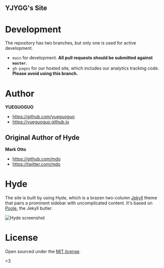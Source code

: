 YJYGG's Site
---

# Development

The repository has two branches, but only one is used for active development.

- `main` for development.  **All pull requests should be submitted against `master`.**
- `gh-pages` for our hosted site, which includes our analytics tracking code. **Please avoid using this branch.**

# Author

**YUEGUOGUO**
- <https://github.com/yueguoguo>
- <https://yueguoguo.github.io>

## Original Author of Hyde

**Mark Otto**
- <https://github.com/mdo>
- <https://twitter.com/mdo>

# Hyde

The site is built by using Hyde, which is a brazen two-column [Jekyll](http://jekyllrb.com) theme that pairs a prominent sidebar with uncomplicated content. It's based on [Poole](http://getpoole.com), the Jekyll butler.

![Hyde screenshot](https://f.cloud.github.com/assets/98681/1831228/42af6c6a-7384-11e3-98fb-e0b923ee0468.png)


# License

Open sourced under the [MIT license](LICENSE.md).

<3
